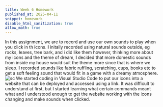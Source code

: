 ```yaml
---
title: Week 6 Homework
published_at: 2025-04-11
snippet: homework
disable_html_sanitization: true
allow_math: true
---
```


In this assignment, we are to record and use our own sounds to play when you click in th icons. I initally recorded using natural sounds outside, eg rocks, leaves, tree bark, and i did like them however, thinking more about my icons and the theme of dream, I decided that more domestic sounds from inside my house would suit the theme more since that is where we sleep. I recorded sounds like fabric ruffling, scratching, cups, books etc to get a soft feeling sound that would fit in a game with a dreamy atmosphere.
![sc](sc_of_coding.png)
We started coding in Visual Studio Code to put our icons into a website that can be deployed and accessed using a link. It was difficult to understand at first, but I started learning what certain commands meant what and I understood enough to get the website working with the icons changing and make sounds when clicked.

